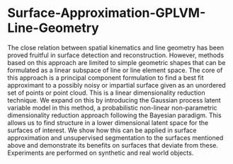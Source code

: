 # Surface-Approximation-GPLVM-Line-Geometry

The close relation between spatial kinematics and line geometry has been proved fruitful in surface detection and reconstruction. However, methods based on this approach are limited to simple geometric shapes that can be formulated as a linear subspace of line or line element space. The core of this approach is a principal component formulation to find a best fit approximant to a possibly noisy or impartial surface given as an unordered set of points or point cloud. This is a linear dimensionality reduction technique. We expand on this by introducing the Gaussian process latent variable model in this method, a probabilistic non-linear non-parametric dimensionality reduction approach following the Bayesian paradigm. This allows us to find structure in a lower dimensional latent space for the surfaces of interest. We show how this can be applied in surface approximation and unsupervised segmentation to the surfaces mentioned above and demonstrate its benefits on surfaces that deviate from these. Experiments are performed on synthetic and real world objects.



